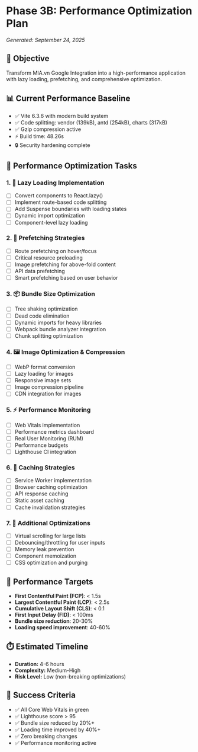 # Phase 3B: Performance Optimization Plan
*Generated: September 24, 2025*

## 🎯 Objective
Transform MIA.vn Google Integration into a high-performance application with lazy loading, prefetching, and comprehensive optimization.

## 📊 Current Performance Baseline
- ✅ Vite 6.3.6 with modern build system
- ✅ Code splitting: vendor (139kB), antd (254kB), charts (317kB)
- ✅ Gzip compression active
- ⚡ Build time: 48.26s
- 🔒 Security hardening complete

## 🚀 Performance Optimization Tasks

### 1. 🔄 Lazy Loading Implementation
- [ ] Convert components to React.lazy()
- [ ] Implement route-based code splitting
- [ ] Add Suspense boundaries with loading states
- [ ] Dynamic import optimization
- [ ] Component-level lazy loading

### 2. 🎯 Prefetching Strategies
- [ ] Route prefetching on hover/focus
- [ ] Critical resource preloading
- [ ] Image prefetching for above-fold content
- [ ] API data prefetching
- [ ] Smart prefetching based on user behavior

### 3. 📦 Bundle Size Optimization
- [ ] Tree shaking optimization
- [ ] Dead code elimination
- [ ] Dynamic imports for heavy libraries
- [ ] Webpack bundle analyzer integration
- [ ] Chunk splitting optimization

### 4. 🖼️ Image Optimization & Compression
- [ ] WebP format conversion
- [ ] Lazy loading for images
- [ ] Responsive image sets
- [ ] Image compression pipeline
- [ ] CDN integration for images

### 5. ⚡ Performance Monitoring
- [ ] Web Vitals implementation
- [ ] Performance metrics dashboard
- [ ] Real User Monitoring (RUM)
- [ ] Performance budgets
- [ ] Lighthouse CI integration

### 6. 🔄 Caching Strategies
- [ ] Service Worker implementation
- [ ] Browser caching optimization
- [ ] API response caching
- [ ] Static asset caching
- [ ] Cache invalidation strategies

### 7. 🔧 Additional Optimizations
- [ ] Virtual scrolling for large lists
- [ ] Debouncing/throttling for user inputs
- [ ] Memory leak prevention
- [ ] Component memoization
- [ ] CSS optimization and purging

## 🎯 Performance Targets
- **First Contentful Paint (FCP)**: < 1.5s
- **Largest Contentful Paint (LCP)**: < 2.5s
- **Cumulative Layout Shift (CLS)**: < 0.1
- **First Input Delay (FID)**: < 100ms
- **Bundle size reduction**: 20-30%
- **Loading speed improvement**: 40-60%

## ⏱️ Estimated Timeline
- **Duration:** 4-6 hours
- **Complexity:** Medium-High
- **Risk Level:** Low (non-breaking optimizations)

## 📝 Success Criteria
- ✅ All Core Web Vitals in green
- ✅ Lighthouse score > 95
- ✅ Bundle size reduced by 20%+
- ✅ Loading time improved by 40%+
- ✅ Zero breaking changes
- ✅ Performance monitoring active
